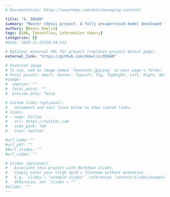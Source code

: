 ```yaml
---
# Documentation: https://wowchemy.com/docs/managing-content/

title: "4. IDGAN"
summary: "Master thesis project. A fully unsupervised model developed for automated, language-agnostic simplification of natural language sentences via information density reduction. Implemented in TensorFlow. Inconclusive results, not actively maintained."
authors: [Denis Emelin]
tags: [GAN, TensorFlow, information theory]
categories: []
#date: 2020-11-21T20:34:12Z

# Optional external URL for project (replaces project detail page).
external_link: "https://github.com/demelin/IDGAN"

# Featured image
# To use, add an image named `featured.jpg/png` to your page's folder.
# Focal points: Smart, Center, TopLeft, Top, TopRight, Left, Right, BottomLeft, Bottom, BottomRight.
#image:
#  caption: ""
#  focal_point: ""
#  preview_only: false

# Custom links (optional).
#   Uncomment and edit lines below to show custom links.
# links:
# - name: Follow
#   url: https://twitter.com
#   icon_pack: fab
#   icon: twitter

#url_code: ""
#url_pdf: ""
##url_slides: ""
#url_video: ""

# Slides (optional).
#   Associate this project with Markdown slides.
#   Simply enter your slide deck's filename without extension.
#   E.g. `slides = "example-slides"` references `content/slides/example-slides.md`.
#   Otherwise, set `slides = ""`.
#slides: ""
---
```

